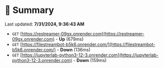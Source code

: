 # 📖 Summary
Last updated: **7/31/2024, 9:36:43 AM**

- `GET` [https://restreamer-09gx.onrender.com](https://restreamer-09gx.onrender.com) - **Up** (679ms)
- `GET` [https://filestreambot-b5k6.onrender.com/](https://filestreambot-b5k6.onrender.com/) - **Down** (136ms)
- `GET` [https://jupyterlab-python3-12-3.onrender.com](https://jupyterlab-python3-12-3.onrender.com) - **Down** (159ms)
